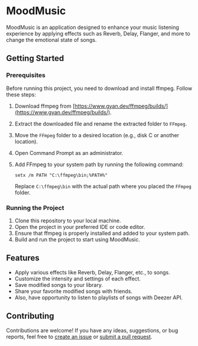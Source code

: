 # MoodMusic

MoodMusic is an application designed to enhance your music listening experience by applying effects such as Reverb, Delay, Flanger, and more to change the emotional state of songs. 

## Getting Started

### Prerequisites

Before running this project, you need to download and install ffmpeg. Follow these steps:

1. Download ffmpeg from [https://www.gyan.dev/ffmpeg/builds/](https://www.gyan.dev/ffmpeg/builds/).
2. Extract the downloaded file and rename the extracted folder to `FFmpeg`.
3. Move the `FFmpeg` folder to a desired location (e.g., disk C or another location).
4. Open Command Prompt as an administrator.
5. Add FFmpeg to your system path by running the following command:

   ```
   setx /m PATH "C:\ffmpeg\bin;%PATH%"
   ```

   Replace `C:\ffmpeg\bin` with the actual path where you placed the `FFmpeg` folder.

### Running the Project

1. Clone this repository to your local machine.
2. Open the project in your preferred IDE or code editor.
3. Ensure that ffmpeg is properly installed and added to your system path.
4. Build and run the project to start using MoodMusic.

## Features

- Apply various effects like Reverb, Delay, Flanger, etc., to songs.
- Customize the intensity and settings of each effect.
- Save modified songs to your library.
- Share your favorite modified songs with friends.
- Also, have opportunity to listen to playlists of songs with Deezer API.

## Contributing

Contributions are welcome! If you have any ideas, suggestions, or bug reports, feel free to [create an issue](link_to_issues) or [submit a pull request](link_to_pull_requests).
